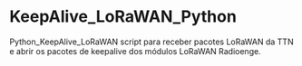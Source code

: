 # KeepAlive_LoRaWAN_Python
Python_KeepAlive_LoRaWAN
script para receber pacotes LoRaWAN da TTN e abrir os pacotes de keepalive dos módulos LoRaWAN Radioenge.
